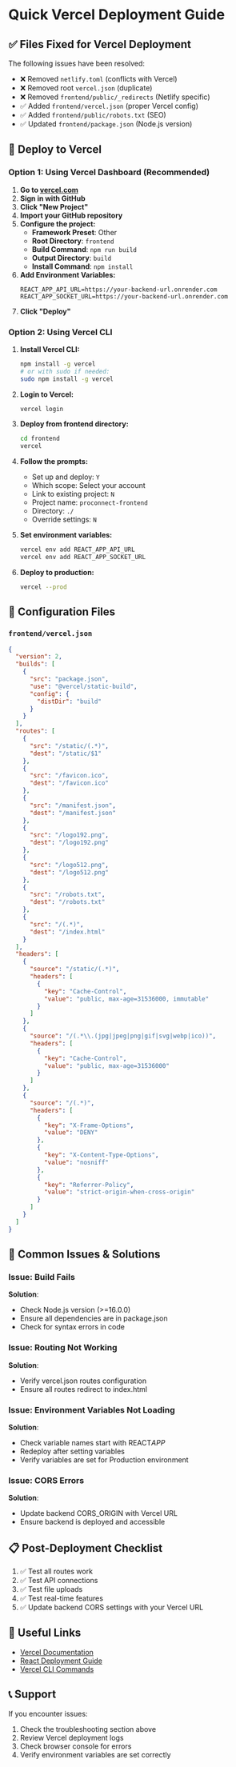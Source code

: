# Quick Vercel Deployment Guide

## ✅ Files Fixed for Vercel Deployment

The following issues have been resolved:

- ❌ Removed `netlify.toml` (conflicts with Vercel)
- ❌ Removed root `vercel.json` (duplicate)
- ❌ Removed `frontend/public/_redirects` (Netlify specific)
- ✅ Added `frontend/vercel.json` (proper Vercel config)
- ✅ Added `frontend/public/robots.txt` (SEO)
- ✅ Updated `frontend/package.json` (Node.js version)

## 🚀 Deploy to Vercel

### Option 1: Using Vercel Dashboard (Recommended)

1. **Go to [vercel.com](https://vercel.com)**
2. **Sign in with GitHub**
3. **Click "New Project"**
4. **Import your GitHub repository**
5. **Configure the project:**
   - **Framework Preset**: Other
   - **Root Directory**: `frontend`
   - **Build Command**: `npm run build`
   - **Output Directory**: `build`
   - **Install Command**: `npm install`
6. **Add Environment Variables:**
   ```
   REACT_APP_API_URL=https://your-backend-url.onrender.com
   REACT_APP_SOCKET_URL=https://your-backend-url.onrender.com
   ```
7. **Click "Deploy"**

### Option 2: Using Vercel CLI

1. **Install Vercel CLI:**

   ```bash
   npm install -g vercel
   # or with sudo if needed:
   sudo npm install -g vercel
   ```

2. **Login to Vercel:**

   ```bash
   vercel login
   ```

3. **Deploy from frontend directory:**

   ```bash
   cd frontend
   vercel
   ```

4. **Follow the prompts:**

   - Set up and deploy: `Y`
   - Which scope: Select your account
   - Link to existing project: `N`
   - Project name: `proconnect-frontend`
   - Directory: `./`
   - Override settings: `N`

5. **Set environment variables:**

   ```bash
   vercel env add REACT_APP_API_URL
   vercel env add REACT_APP_SOCKET_URL
   ```

6. **Deploy to production:**
   ```bash
   vercel --prod
   ```

## 🔧 Configuration Files

### `frontend/vercel.json`

```json
{
  "version": 2,
  "builds": [
    {
      "src": "package.json",
      "use": "@vercel/static-build",
      "config": {
        "distDir": "build"
      }
    }
  ],
  "routes": [
    {
      "src": "/static/(.*)",
      "dest": "/static/$1"
    },
    {
      "src": "/favicon.ico",
      "dest": "/favicon.ico"
    },
    {
      "src": "/manifest.json",
      "dest": "/manifest.json"
    },
    {
      "src": "/logo192.png",
      "dest": "/logo192.png"
    },
    {
      "src": "/logo512.png",
      "dest": "/logo512.png"
    },
    {
      "src": "/robots.txt",
      "dest": "/robots.txt"
    },
    {
      "src": "/(.*)",
      "dest": "/index.html"
    }
  ],
  "headers": [
    {
      "source": "/static/(.*)",
      "headers": [
        {
          "key": "Cache-Control",
          "value": "public, max-age=31536000, immutable"
        }
      ]
    },
    {
      "source": "/(.*\\.(jpg|jpeg|png|gif|svg|webp|ico))",
      "headers": [
        {
          "key": "Cache-Control",
          "value": "public, max-age=31536000"
        }
      ]
    },
    {
      "source": "/(.*)",
      "headers": [
        {
          "key": "X-Frame-Options",
          "value": "DENY"
        },
        {
          "key": "X-Content-Type-Options",
          "value": "nosniff"
        },
        {
          "key": "Referrer-Policy",
          "value": "strict-origin-when-cross-origin"
        }
      ]
    }
  ]
}
```

## 🐛 Common Issues & Solutions

### Issue: Build Fails

**Solution**:

- Check Node.js version (>=16.0.0)
- Ensure all dependencies are in package.json
- Check for syntax errors in code

### Issue: Routing Not Working

**Solution**:

- Verify vercel.json routes configuration
- Ensure all routes redirect to index.html

### Issue: Environment Variables Not Loading

**Solution**:

- Check variable names start with REACT*APP*
- Redeploy after setting variables
- Verify variables are set for Production environment

### Issue: CORS Errors

**Solution**:

- Update backend CORS_ORIGIN with Vercel URL
- Ensure backend is deployed and accessible

## 📋 Post-Deployment Checklist

1. ✅ Test all routes work
2. ✅ Test API connections
3. ✅ Test file uploads
4. ✅ Test real-time features
5. ✅ Update backend CORS settings with your Vercel URL

## 🔗 Useful Links

- [Vercel Documentation](https://vercel.com/docs)
- [React Deployment Guide](https://create-react-app.dev/docs/deployment/)
- [Vercel CLI Commands](https://vercel.com/docs/cli)

## 📞 Support

If you encounter issues:

1. Check the troubleshooting section above
2. Review Vercel deployment logs
3. Check browser console for errors
4. Verify environment variables are set correctly
